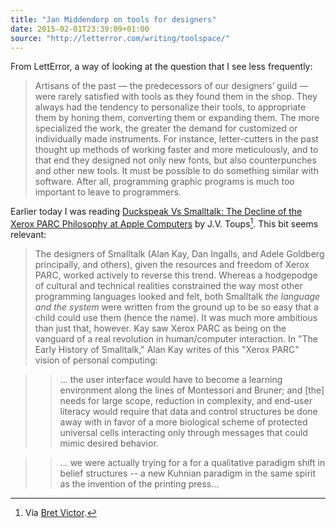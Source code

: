 ```yaml
---
title: "Jan Middendorp on tools for designers"
date: 2015-02-01T23:39:09+01:00
source: "http://letterror.com/writing/toolspace/"
---
```


From LettError, a way of looking at the question that I see less frequently:

> Artisans of the past — the predecessors of our designers’ guild — were rarely satisfied with tools as they found them in the shop. They always had the tendency to personalize their tools, to appropriate them by honing them, converting them or expanding them. The more specialized the work, the greater the demand for customized or individually made instruments. For instance, letter-cutters in the past thought up methods of working faster and more meticulously, and to that end they designed not only new fonts, but also counterpunches and other new tools. It must be possible to do something similar with software. After all, programming graphic programs is much too important to leave to programmers.

Earlier today I was reading [Duckspeak Vs Smalltalk: The Decline of the Xerox PARC Philosophy at Apple Computers](http://dorophone.blogspot.com/2011/07/duckspeak-vs-smalltalk.html) by J.V. Toups[^smalltalkviavictor]. This bit seems relevant:

> The designers of Smalltalk (Alan Kay, Dan Ingalls, and Adele Goldberg principally, and others), given the resources and freedom of Xerox PARC, worked actively to reverse this trend. Whereas a hodgepodge of cultural and technical realities constrained the way most other programming languages looked and felt, both Smalltalk *the language and the system* were written from the ground up to be so easy that a child could use them (hence the name). It was much more ambitious than just that, however. Kay saw Xerox PARC as being on the vanguard of a real revolution in human/computer interaction. In "The Early History of Smalltalk," Alan Kay writes of this "Xerox PARC" vision of personal computing:

>> ... the user interface would have to become a learning environment along the lines of Montessori and Bruner; and [the] needs for large scope, reduction in complexity, and end-user literacy would require that data and control structures be done away with in favor of a more biological scheme of protected universal cells interacting only through messages that could mimic desired behavior.

>> ... we were actually trying for a for a qualitative paradigm shift in belief structures -- a new Kuhnian paradigm in the same spirit as the invention of the printing press...



[^smalltalkviavictor]: Via [Bret Victor](http://worrydream.com).
